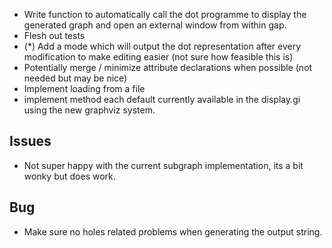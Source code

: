 - Write function to automatically call the dot programme to display the generated graph and open an external window from within gap.
 - Flesh out tests
 - (*) Add a mode which will output the dot representation after every modification to make editing easier (not sure how feasible this is)
 - Potentially merge / minimize attribute declarations when possible 
 (not needed but may be nice)
 - Implement loading from a file
 - implement method each default currently available in the display.gi using the new graphviz system.

## Issues
 - Not super happy with the current subgraph implementation, its a bit wonky but does work.

## Bug
- Make sure no holes related problems when generating the output string.


<!-- Digraph 6 stirng (look at print D) as comment in graphviz file??? -->